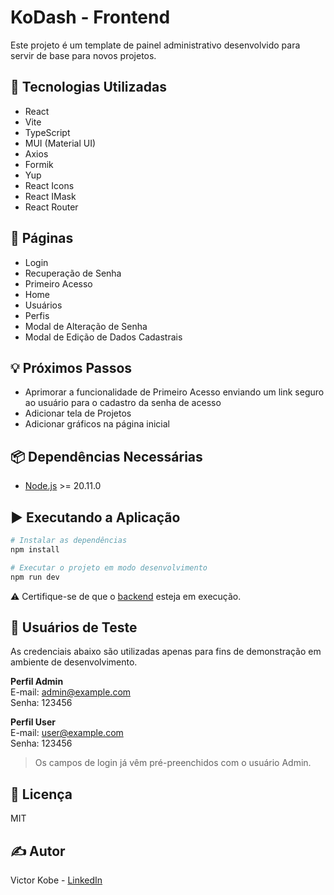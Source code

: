 # KoDash - Frontend

Este projeto é um template de painel administrativo desenvolvido para servir de base para novos projetos.

## 🚀 Tecnologias Utilizadas

- React
- Vite
- TypeScript
- MUI (Material UI)
- Axios
- Formik
- Yup
- React Icons
- React IMask
- React Router

## 📄 Páginas

- Login
- Recuperação de Senha
- Primeiro Acesso
- Home
- Usuários
- Perfis
- Modal de Alteração de Senha
- Modal de Edição de Dados Cadastrais

## 💡 Próximos Passos

- Aprimorar a funcionalidade de Primeiro Acesso enviando um link seguro ao usuário para o cadastro da senha de acesso
- Adicionar tela de Projetos
- Adicionar gráficos na página inicial

## 📦 Dependências Necessárias

- [Node.js](https://nodejs.org/) >= 20.11.0

## ▶️ Executando a Aplicação

```bash
# Instalar as dependências
npm install

# Executar o projeto em modo desenvolvimento
npm run dev
```

⚠️ Certifique-se de que o [backend]() esteja em execução.

## 🔐 Usuários de Teste

As credenciais abaixo são utilizadas apenas para fins de demonstração em ambiente de desenvolvimento.

**Perfil Admin**  
E-mail: admin@example.com  
Senha: 123456  

**Perfil User**  
E-mail: user@example.com  
Senha: 123456  

> Os campos de login já vêm pré-preenchidos com o usuário Admin.

## 📄 Licença

MIT

## ✍️ Autor

Victor Kobe - [LinkedIn](https://www.linkedin.com/in/victor-kobe-36287a1a9/)
